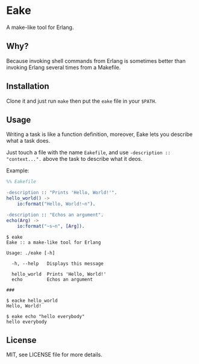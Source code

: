 # Eake

A make-like tool for Erlang.

## Why?

Because invoking shell commands from Erlang is sometimes better than invoking Erlang several times from a Makefile.

## Installation

Clone it and just run `make` then put the `eake` file in your `$PATH`.

## Usage

Writing a task is like a function definition, moreover, Eake lets you describe what a task does.

Just touch a file with the name `Eakefile`, and use `-description :: "context...".` above the task to describe what it deos.

Example:
```erlang
%% Eakefile

-description :: "Prints 'Hello, World!'".
hello_world() ->
    io:format("Hello, World!~n").

-description :: "Echos an argument".
echo(Arg) ->
    io:format("~s~n", [Arg]).
```

```
$ eake
Eake :: a make-like tool for Erlang

Usage: ./eake [-h]

  -h, --help   Displays this message

  hello_world  Prints 'Hello, World!'
  echo         Echos an argument

###

$ eacke hello_world
Hello, World!

$ eake echo "hello everybody"
hello everybody
```

## License

MIT, see LICENSE file for more details.
